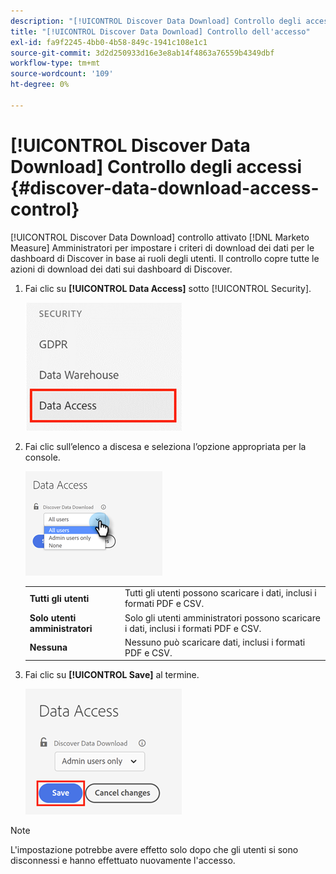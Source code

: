 ```yaml
---
description: "[!UICONTROL Discover Data Download] Controllo degli accessi - Misura Marketo - Documentazione del prodotto"
title: "[!UICONTROL Discover Data Download] Controllo dell'accesso"
exl-id: fa9f2245-4bb0-4b58-849c-1941c108e1c1
source-git-commit: 3d2d250933d16e3e8ab14f4863a76559b4349dbf
workflow-type: tm+mt
source-wordcount: '109'
ht-degree: 0%

---
```


# [!UICONTROL Discover Data Download] Controllo degli accessi {#discover-data-download-access-control}

[!UICONTROL Discover Data Download] controllo attivato [!DNL Marketo Measure] Amministratori per impostare i criteri di download dei dati per le dashboard di Discover in base ai ruoli degli utenti. Il controllo copre tutte le azioni di download dei dati sui dashboard di Discover.

1. Fai clic su **[!UICONTROL Data Access]** sotto [!UICONTROL Security].

   ![](assets/discover-data-download-access-control-1.png)

1. Fai clic sull’elenco a discesa e seleziona l’opzione appropriata per la console.

   ![](assets/discover-data-download-access-control-2.png)

   <table>
    <tr>
     <td><strong>Tutti gli utenti</strong></td>
     <td>Tutti gli utenti possono scaricare i dati, inclusi i formati PDF e CSV.</td>
    </tr>
    <tr>
     <td><strong>Solo utenti amministratori</strong></td>
     <td>Solo gli utenti amministratori possono scaricare i dati, inclusi i formati PDF e CSV.</td>
    </tr>
    <tr>
     <td><strong>Nessuna</strong></td>
     <td>Nessuno può scaricare dati, inclusi i formati PDF e CSV.</td>
    </tr>
   </table>

1. Fai clic su **[!UICONTROL Save]** al termine.

   ![](assets/discover-data-download-access-control-3.png)

>[!NOTE]
>
>L&#39;impostazione potrebbe avere effetto solo dopo che gli utenti si sono disconnessi e hanno effettuato nuovamente l&#39;accesso.
